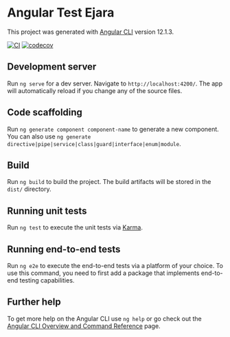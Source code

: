 # Angular Test Ejara

This project was generated with [Angular CLI](https://github.com/angular/angular-cli) version 12.1.3.

[![CI](https://github.com/valerymelou/angular-test-ejara/actions/workflows/ci.yml/badge.svg?branch=develop)](https://github.com/valerymelou/angular-test-ejara/actions/workflows/ci.yml)
[![codecov](https://codecov.io/gh/valerymelou/angular-test-ejara/branch/develop/graph/badge.svg?token=1SDAW3LRUF)](https://codecov.io/gh/valerymelou/angular-test-ejara)

## Development server

Run `ng serve` for a dev server. Navigate to `http://localhost:4200/`. The app will automatically reload if you change any of the source files.

## Code scaffolding

Run `ng generate component component-name` to generate a new component. You can also use `ng generate directive|pipe|service|class|guard|interface|enum|module`.

## Build

Run `ng build` to build the project. The build artifacts will be stored in the `dist/` directory.

## Running unit tests

Run `ng test` to execute the unit tests via [Karma](https://karma-runner.github.io).

## Running end-to-end tests

Run `ng e2e` to execute the end-to-end tests via a platform of your choice. To use this command, you need to first add a package that implements end-to-end testing capabilities.

## Further help

To get more help on the Angular CLI use `ng help` or go check out the [Angular CLI Overview and Command Reference](https://angular.io/cli) page.
